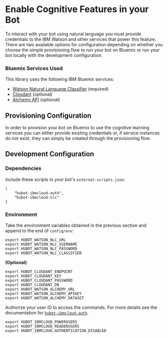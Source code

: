# Enable Cognitive Features in your Bot

To interact with your bot using natural language you must provide credentials to the IBM Watson and other services that power this feature. There are two available options for configuration depending on whether you choose the simple provisioning flow to run your bot on Bluemix or run your bot locally with the development configuration.

### Bluemix Services Used

This library uses the following IBM Bluemix services:
- [Watson Natural Language Classifier](https://github.com/ibm-cloud-solutions/hubot-ibmcloud-nlc/blob/master/docs/services/nlc.md) (required)
- [Cloudant](https://github.com/ibm-cloud-solutions/hubot-ibmcloud-nlc/blob/master/docs/services/cloudant.md) (optional)
- [Alchemy API](https://github.com/ibm-cloud-solutions/hubot-ibmcloud-nlc/blob/master/docs/services/alchemy.md) (optional)

## Provisioning Configuration

In order to provision your bot on Bluemix to use the cognitive learning services you can either provide existing credentials or, if service instances do not exist, they can simply be created through the provisioning flow.

## Development Configuration

### Dependencies

Include these scripts in your bot's `external-scripts.json`:
```
[
	"hubot-ibmcloud-auth",
	"hubot-ibmcloud-nlc"
]
```

### Environment

Take the environment variables obtained in the previous section and append to the end of `config/env`:
```
export HUBOT_WATSON_NLC_URL
export HUBOT_WATSON_NLC_USERNAME
export HUBOT_WATSON_NLC_PASSWORD
export HUBOT_WATSON_NLC_CLASSIFIER
```

**(Optional)**
```
export HUBOT_CLOUDANT_ENDPOINT
export HUBOT_CLOUDANT_KEY
export HUBOT_CLOUDANT_PASSWORD
export HUBOT_CLOUDANT_DB
export HUBOT_WATSON_ALCHEMY_URL
export HUBOT_WATSON_ALCHEMY_APIKEY
export HUBOT_WATSON_ALCHEMY_DATASET
```

Authorize your user ID to access the commands. For more details see the documentation for [`hubot-ibmcloud-auth`](https://github.com/ibm-cloud-solutions/hubot-ibmcloud-auth#usage).
```
export HUBOT_IBMCLOUD_POWERUSERS
export HUBOT_IBMCLOUD_READERUSERS
export HUBOT_IBMCLOUD_AUTHENTICATION_DISABLED
```
